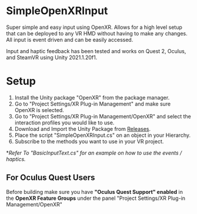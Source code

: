 # SimpleOpenXRInput
Super simple and easy input using OpenXR. Allows for a high level setup that can be deployed to any VR HMD without having to make any changes. All input is event driven and can be easily accessed.

Input and haptic feedback has been tested and works on Quest 2, Oculus, and SteamVR using Unity 2021.1.20f1. 

# Setup
1) Install the Unity package "OpenXR" from the package manager.
2) Go to "Project Settings/XR Plug-in Management" and make sure OpenXR is selected.
3) Go to "Project Settings/XR Plug-in Management/OpenXR" and select the interaction profiles you would like to use.
4) Download and Import the Unity Package from [Releases](https://github.com/swirllyman/SimpleOpenXRInput/releases).
5) Place the script "SimpleOpenXRInput.cs" on an object in your Hierarchy.
6) Subscribe to the methods you want to use in your VR project. 

**Refer To "BasicInputText.cs" for an example on how to use the events / haptics.*

## **For Oculus Quest Users**
Before building make sure you have **"Oculus Quest Support" enabled** in the **OpenXR Feature Groups** under the panel "Project Settings/XR Plug-in Management/OpenXR"
